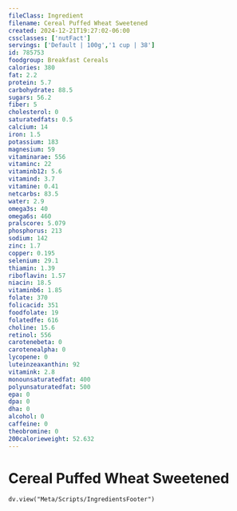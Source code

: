 ```yaml
---
fileClass: Ingredient
filename: Cereal Puffed Wheat Sweetened
created: 2024-12-21T19:27:02-06:00
cssclasses: ['nutFact']
servings: ['Default | 100g','1 cup | 38']
id: 785753
foodgroup: Breakfast Cereals
calories: 380
fat: 2.2
protein: 5.7
carbohydrate: 88.5
sugars: 56.2
fiber: 5
cholesterol: 0
saturatedfats: 0.5
calcium: 14
iron: 1.5
potassium: 183
magnesium: 59
vitaminarae: 556
vitaminc: 22
vitaminb12: 5.6
vitamind: 3.7
vitamine: 0.41
netcarbs: 83.5
water: 2.9
omega3s: 40
omega6s: 460
pralscore: 5.079
phosphorus: 213
sodium: 142
zinc: 1.7
copper: 0.195
selenium: 29.1
thiamin: 1.39
riboflavin: 1.57
niacin: 18.5
vitaminb6: 1.85
folate: 370
folicacid: 351
foodfolate: 19
folatedfe: 616
choline: 15.6
retinol: 556
carotenebeta: 0
carotenealpha: 0
lycopene: 0
luteinzeaxanthin: 92
vitamink: 2.8
monounsaturatedfat: 400
polyunsaturatedfat: 500
epa: 0
dpa: 0
dha: 0
alcohol: 0
caffeine: 0
theobromine: 0
200calorieweight: 52.632
---
```


# Cereal Puffed Wheat Sweetened

```dataviewjs
dv.view("Meta/Scripts/IngredientsFooter")
```